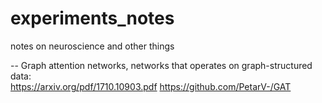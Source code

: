 # experiments_notes
notes on neuroscience and other things

-- Graph attention networks, networks that operates on graph-structured data:   
    https://arxiv.org/pdf/1710.10903.pdf
    https://github.com/PetarV-/GAT

